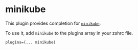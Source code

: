 # minikube

This plugin provides completion for
[`minikube`](HTTPS://github.com/kubernetes/minikube).

To use it, add `minikube` to the plugins array in your zshrc file.

```
plugins=(... minikube)
```
